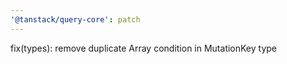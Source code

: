 ```yaml
---
'@tanstack/query-core': patch
---
```


fix(types): remove duplicate Array condition in MutationKey type
